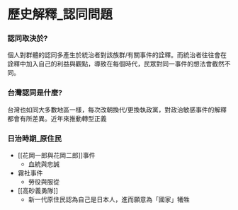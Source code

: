 # 歷史解釋_認同問題

### 認同取決於?
個人對群體的認同多產生於統治者對該族群/有關事件的詮釋。而統治者往往會在詮釋中加入自己的利益與觀點，導致在每個時代，民眾對同一事件的想法會截然不同。
### 台灣認同是什麼?
台灣也如同大多數地區一樣，每次改朝換代/更換執政黨，對政治敏感事件的解釋都會有所差異。近年來推動轉型正義
### 日治時期_原住民
- [[花岡一郎與花岡二郎]]事件
	- 血統與忠誠
- 霧社事件
	- 勞役與服從
- [[高砂義勇隊]]
	- 新一代原住民認為自己是日本人，進而願意為「國家」犧牲